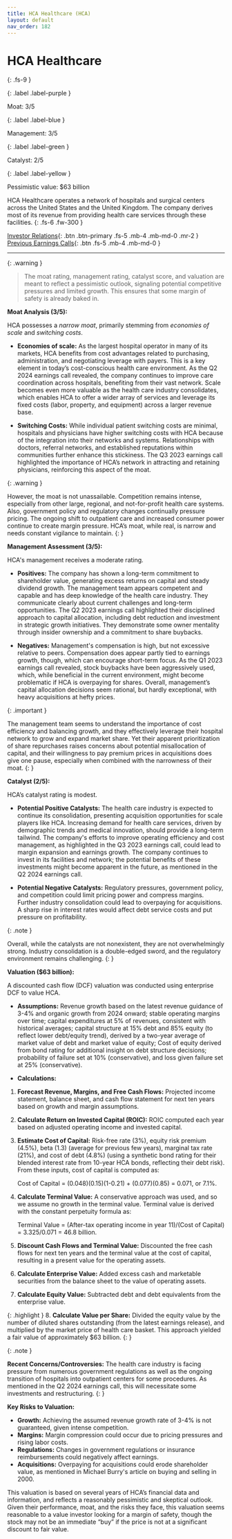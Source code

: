 ```yaml
---
title: HCA Healthcare (HCA)
layout: default
nav_order: 182
---
```


# HCA Healthcare
{: .fs-9 }

{: .label .label-purple }

Moat: 3/5

{: .label .label-blue }

Management: 3/5

{: .label .label-green }

Catalyst: 2/5

{: .label .label-yellow }

Pessimistic value: $63 billion

HCA Healthcare operates a network of hospitals and surgical centers across the United States and the United Kingdom.  The company derives most of its revenue from providing health care services through these facilities.
{: .fs-6 .fw-300 }

[Investor Relations](https://www.google.com/search?q=HCA+investor+relations){: .btn .btn-primary .fs-5 .mb-4 .mb-md-0 .mr-2 }
[Previous Earnings Calls](https://discountingcashflows.com/company/HCA/transcripts/){: .btn .fs-5 .mb-4 .mb-md-0 }

---

{: .warning } 
>The moat rating, management rating, catalyst score, and valuation are meant to reflect a pessimistic outlook, signaling potential competitive pressures and limited growth. This ensures that some margin of safety is already baked in.


**Moat Analysis (3/5):**

HCA possesses a *narrow moat*, primarily stemming from *economies of scale* and *switching costs*.  

* **Economies of scale:**  As the largest hospital operator in many of its markets, HCA benefits from cost advantages related to purchasing, administration, and negotiating leverage with payers.  This is a key element in today’s cost-conscious health care environment. As the Q2 2024 earnings call revealed, the company continues to improve care coordination across hospitals, benefiting from their vast network. Scale becomes even more valuable as the health care industry consolidates, which enables HCA to offer a wider array of services and leverage its fixed costs (labor, property, and equipment) across a larger revenue base.

* **Switching Costs:** While individual patient switching costs are minimal, hospitals and physicians have higher switching costs with HCA because of the integration into their networks and systems.  Relationships with doctors, referral networks, and established reputations within communities further enhance this stickiness. The Q3 2023 earnings call highlighted the importance of HCA’s network in attracting and retaining physicians, reinforcing this aspect of the moat.

{: .warning }

However, the moat is not unassailable.  Competition remains intense, especially from other large, regional, and not-for-profit health care systems. Also, government policy and regulatory changes continually pressure pricing. The ongoing shift to outpatient care and increased consumer power continue to create margin pressure.  HCA’s moat, while real, is narrow and needs constant vigilance to maintain.
{: }

**Management Assessment (3/5):**

HCA's management receives a moderate rating.  

* **Positives:**  The company has shown a long-term commitment to shareholder value, generating excess returns on capital and steady dividend growth. The management team appears competent and capable and has deep knowledge of the health care industry. They communicate clearly about current challenges and long-term opportunities. The Q2 2023 earnings call highlighted their disciplined approach to capital allocation, including debt reduction and investment in strategic growth initiatives. They demonstrate some owner mentality through insider ownership and a commitment to share buybacks.

* **Negatives:** Management's compensation is high, but not excessive relative to peers. Compensation does appear partly tied to earnings growth, though, which can encourage short-term focus. As the Q1 2023 earnings call revealed, stock buybacks have been aggressively used, which, while beneficial in the current environment, might become problematic if HCA is overpaying for shares. Overall, management’s capital allocation decisions seem rational, but hardly exceptional, with heavy acquisitions at hefty prices.

{: .important }

The management team seems to understand the importance of cost efficiency and balancing growth, and they effectively leverage their hospital network to grow and expand market share. Yet their apparent prioritization of share repurchases raises concerns about potential misallocation of capital, and their willingness to pay premium prices in acquisitions does give one pause, especially when combined with the narrowness of their moat.
{: }

**Catalyst (2/5):**

HCA’s catalyst rating is modest.

* **Potential Positive Catalysts:** The health care industry is expected to continue its consolidation, presenting acquisition opportunities for scale players like HCA.  Increasing demand for health care services, driven by demographic trends and medical innovation, should provide a long-term tailwind.  The company's efforts to improve operating efficiency and cost management, as highlighted in the Q3 2023 earnings call, could lead to margin expansion and earnings growth. The company continues to invest in its facilities and network; the potential benefits of these investments might become apparent in the future, as mentioned in the Q2 2024 earnings call.

* **Potential Negative Catalysts:**  Regulatory pressures, government policy, and competition could limit pricing power and compress margins.  Further industry consolidation could lead to overpaying for acquisitions. A sharp rise in interest rates would affect debt service costs and put pressure on profitability.

{: .note }

Overall, while the catalysts are not nonexistent, they are not overwhelmingly strong. Industry consolidation is a double-edged sword, and the regulatory environment remains challenging.
{: }


**Valuation ($63 billion):**

A discounted cash flow (DCF) valuation was conducted using enterprise DCF to value HCA.  

* **Assumptions:** Revenue growth based on the latest revenue guidance of 3-4% and organic growth from 2024 onward; stable operating margins over time; capital expenditures at 5% of revenues, consistent with historical averages; capital structure at 15% debt and 85% equity (to reflect lower debt/equity trend), derived by a two-year average of market value of debt and market value of equity; Cost of equity derived from bond rating for additional insight on debt structure decisions; probability of failure set at 10% (conservative), and loss given failure set at 25% (conservative).

* **Calculations:**

1. **Forecast Revenue, Margins, and Free Cash Flows:** Projected income statement, balance sheet, and cash flow statement for next ten years based on growth and margin assumptions.

2. **Calculate Return on Invested Capital (ROIC):** ROIC computed each year based on adjusted operating income and invested capital.

3. **Estimate Cost of Capital:**  Risk-free rate (3%), equity risk premium (4.5%), beta (1.3) (average for previous few years), marginal tax rate (21%), and cost of debt (4.8%) (using a synthetic bond rating for their blended interest rate from 10-year HCA bonds, reflecting their debt risk). From these inputs, cost of capital is computed as:

   Cost of Capital = (0.048)(0.15)(1-0.21) + (0.077)(0.85) = 0.071, or 7.1%.

4. **Calculate Terminal Value:**  A conservative approach was used, and so we assume no growth in the terminal value. Terminal value is derived with the constant perpetuity formula as:
   
   Terminal Value = (After-tax operating income in year 11)/(Cost of Capital) = 3.325/0.071 = 46.8 billion.

5. **Discount Cash Flows and Terminal Value:** Discounted the free cash flows for next ten years and the terminal value at the cost of capital, resulting in a present value for the operating assets.

6. **Calculate Enterprise Value:** Added excess cash and marketable securities from the balance sheet to the value of operating assets.

7. **Calculate Equity Value:** Subtracted debt and debt equivalents from the enterprise value.

{: .highlight }
8. **Calculate Value per Share:** Divided the equity value by the number of diluted shares outstanding (from the latest earnings release), and multiplied by the market price of health care basket. This approach yielded a fair value of approximately $63 billion. {: }

{: .note }

**Recent Concerns/Controversies:** The health care industry is facing pressure from numerous government regulations as well as the ongoing transition of hospitals into outpatient centers for some procedures. As mentioned in the Q2 2024 earnings call, this will necessitate some investments and restructuring.
{: }

**Key Risks to Valuation:**

* **Growth:** Achieving the assumed revenue growth rate of 3-4% is not guaranteed, given intense competition.
* **Margins:** Margin compression could occur due to pricing pressures and rising labor costs.
* **Regulations:** Changes in government regulations or insurance reimbursements could negatively affect earnings.
* **Acquisitions:** Overpaying for acquisitions could erode shareholder value, as mentioned in Michael Burry's article on buying and selling in 2000.


This valuation is based on several years of HCA’s financial data and information, and reflects a reasonably pessimistic and skeptical outlook. Given their performance, moat, and the risks they face, this valuation seems reasonable to a value investor looking for a margin of safety, though the stock may not be an immediate “buy” if the price is not at a significant discount to fair value.